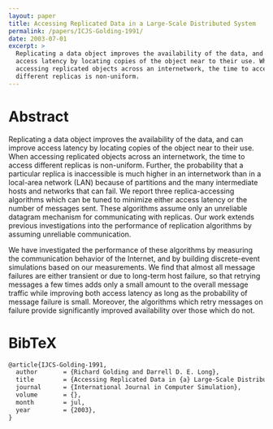 ```yaml
---
layout: paper
title: Accessing Replicated Data in a Large-Scale Distributed System
permalink: /papers/ICJS-Golding-1991/
date: 2003-07-01
excerpt: >
  Replicating a data object improves the availability of the data, and can improve
  access latency by locating copies of the object near to their use. When
  accessing replicated objects across an internetwork, the time to access
  different replicas is non-uniform.
---
```


# Abstract

Replicating a data object improves the availability of the data, and can improve
access latency by locating copies of the object near to their use. When
accessing replicated objects across an internetwork, the time to access
different replicas is non-uniform. Further, the probability that a particular
replica is inaccessible is much higher in an internetwork than in a local-area
network (LAN) because of partitions and the many intermediate hosts and networks
that can fail. We report three replica-accessing algorithms which can be tuned
to minimize either access latency or the number of messages sent. These
algorithms assume only an unreliable datagram mechanism for communicating with
replicas. Our work extends previous investigations into the performance of
replication algorithms by assuming unreliable communication.

We have investigated the performance of these algorithms by measuring the
communication behavior of the Internet, and by building discrete-event
simulations based on our measurements. We find that almost all message failures
are either transient or due to long-term host failure, so that retrying messages
a few times adds only a small amount to the overall message traffic while
improving both access latency as long as the probability of message failure is
small. Moreover, the algorithms which retry messages on failure provide
significantly improved availability over those which do not.

# BibTeX

```latex
@article{IJCS-Golding-1991,
  author       = {Richard Golding and Darrell D. E. Long},
  title        = {Accessing Replicated Data in {a} Large-Scale Distributed System},
  journal      = {International Journal in Computer Simulation},
  volume       = {},
  month        = jul,
  year         = {2003},
}
```
